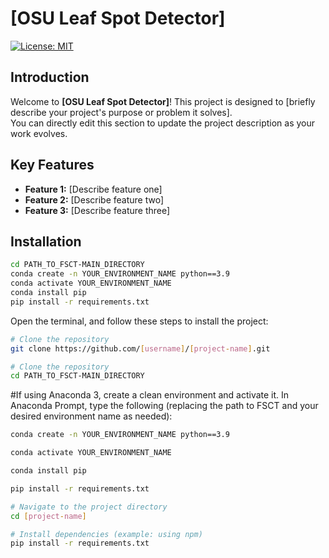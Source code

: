 <!-- 
  README.md Template
  To edit this file directly:
  1. Click the "Edit" (pencil) button on GitHub.
  2. Replace placeholder text (inside [brackets]) with your project's details.
  3. Save your changes by committing them.
-->

# [OSU Leaf Spot Detector]

[![License: MIT](https://img.shields.io/badge/License-MIT-yellow.svg)](https://opensource.org/licenses/MIT)

## Introduction

Welcome to **[OSU Leaf Spot Detector]**! This project is designed to [briefly describe your project's purpose or problem it solves].  
You can directly edit this section to update the project description as your work evolves.

## Key Features

- **Feature 1:** [Describe feature one]
- **Feature 2:** [Describe feature two]
- **Feature 3:** [Describe feature three]

## Installation

```bash
cd PATH_TO_FSCT-MAIN_DIRECTORY
conda create -n YOUR_ENVIRONMENT_NAME python==3.9
conda activate YOUR_ENVIRONMENT_NAME
conda install pip
pip install -r requirements.txt
```

Open the terminal, and follow these steps to install the project:

```bash
# Clone the repository
git clone https://github.com/[username]/[project-name].git
```
```bash
# Clone the repository
cd PATH_TO_FSCT-MAIN_DIRECTORY
```
#If using Anaconda 3, create a clean environment and activate it. 
In Anaconda Prompt, type the following (replacing the path to FSCT and your desired environment name as needed):
```bash
conda create -n YOUR_ENVIRONMENT_NAME python==3.9

conda activate YOUR_ENVIRONMENT_NAME

conda install pip

pip install -r requirements.txt
```

```bash
# Navigate to the project directory
cd [project-name]
```

```bash
# Install dependencies (example: using npm)
pip install -r requirements.txt
```

